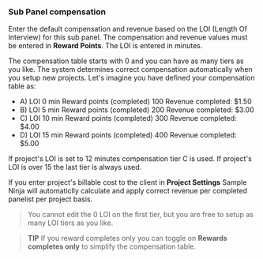 ### Sub Panel compensation

Enter the default compensation and revenue based on the LOI (Length Of Interview) for this sub panel. The compensation and revenue values must be entered in **Reward Points**. The LOI is entered in minutes.

The compensation table starts with 0 and you can have as many tiers as you like. The system determines correct compensation automatically when you setup new projects. Let's imagine you have defined your compensation table as:

- A) LOI  0 min Reward points (completed)  100 Revenue completed: $1.50 
- B) LOI  5 min Reward points (completed)  200 Revenue completed: $3.00  
- C) LOI 10 min Reward points (completed)  300 Revenue completed: $4.00  
- D) LOI 15 min Reward points (completed)  400 Revenue completed: $5.00 

If project's LOI is set to 12 minutes compensation tier C is used. 
If project's LOI is over 15 the last tier is always used.

If you enter project's billable cost to the client in **Project Settings** Sample Ninja will automaticlly calculate and apply correct revenue per completed panelist per project basis.

> You cannot edit the 0 LOI on the first tier, but you are free to setup as many LOI tiers as you like.

> **TIP** If you reward completes only you can toggle on **Rewards completes only** to simplify the compensation table.

